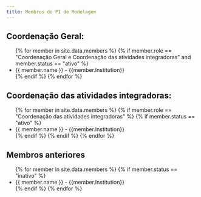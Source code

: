 ```yaml
---
title: Membros do PI de Modelagem
---
```


## Coordenação Geral:

<ul>
    {% for member in site.data.members %}
      {% if member.role == "Coordenação Geral e Coordenação das atividades integradoras"  and member.status == "ativo" %}
    <li>
          <a>{{ member.name }}<a/>  - {{member.Institution}}
    </li>
      {% endif %}
    {% endfor %}
</ul>


## Coordenação das atividades integradoras:
<ul>
    {% for member in site.data.members %}
      {% if member.role == "Coordenação das atividades integradoras"  %}
        {% if member.status == "ativo" %}
           <li>
              <a>{{ member.name }}<a/>  - {{member.Institution}}
           </li>
        {% endif %}
      {% endif %}
    {% endfor %}
</ul>


## Membros anteriores

<ul>
    {% for member in site.data.members %}
      {% if member.status == "inativo" %}
        <li>
          <a>{{ member.name }}<a/>  - {{member.Institution}}
        </li>
      {% endif %}
    {% endfor %}
</ul>
